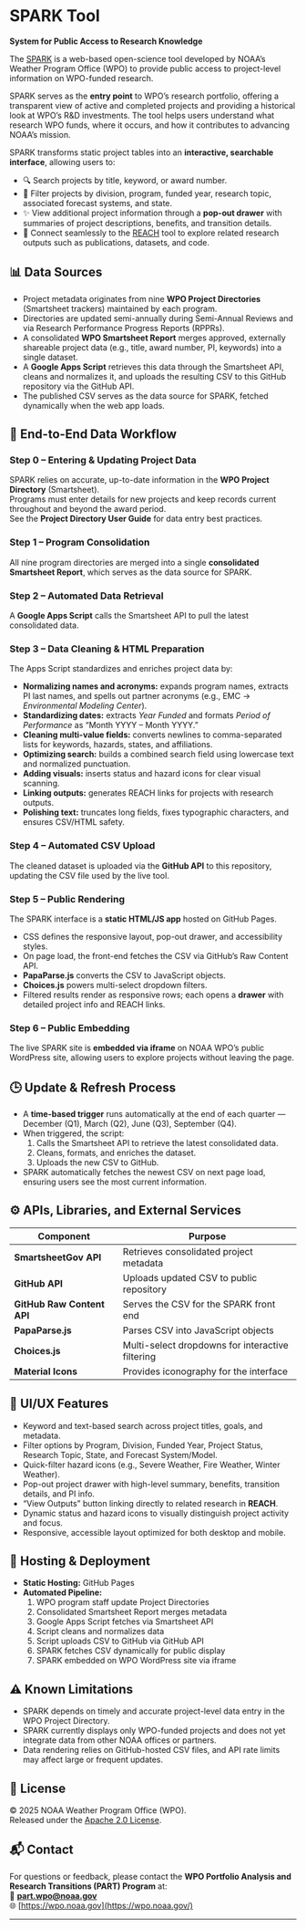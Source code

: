 # SPARK Tool
**System for Public Access to Research Knowledge** 

The [SPARK](https://wpo.noaa.gov/reach/) is a web-based open-science tool developed by NOAA’s Weather Program Office (WPO) to provide public access to project-level information on WPO-funded research.

SPARK serves as the **entry point** to WPO’s research portfolio, offering a transparent view of active and completed projects and providing a historical look at WPO’s R&D investments. The tool helps users understand what research WPO funds, where it occurs, and how it contributes to advancing NOAA’s mission.

SPARK transforms static project tables into an **interactive, searchable interface**, allowing users to:

- 🔍 Search projects by title, keyword, or award number.  
- 📁 Filter projects by division, program, funded year, research topic, associated forecast systems, and state.  
- ✨ View additional project information through a **pop-out drawer** with summaries of project descriptions, benefits, and transition details.  
- 📑 Connect seamlessly to the [REACH](https://part-wpo.github.io/reach-dashboard/) tool to explore related research outputs such as publications, datasets, and code.

## 📊 Data Sources

- Project metadata originates from nine **WPO Project Directories** (Smartsheet trackers) maintained by each program.  
- Directories are updated semi-annually during Semi-Annual Reviews and via Research Performance Progress Reports (RPPRs).  
- A consolidated **WPO Smartsheet Report** merges approved, externally shareable project data (e.g., title, award number, PI, keywords) into a single dataset.  
- A **Google Apps Script** retrieves this data through the Smartsheet API, cleans and normalizes it, and uploads the resulting CSV to this GitHub repository via the GitHub API.  
- The published CSV serves as the data source for SPARK, fetched dynamically when the web app loads.

## 🔄 End-to-End Data Workflow

### Step 0 – Entering & Updating Project Data
SPARK relies on accurate, up-to-date information in the **WPO Project Directory** (Smartsheet).  
Programs must enter details for new projects and keep records current throughout and beyond the award period.  
See the **Project Directory User Guide** for data entry best practices.

### Step 1 – Program Consolidation
All nine program directories are merged into a single **consolidated Smartsheet Report**, which serves as the data source for SPARK.

### Step 2 – Automated Data Retrieval
A **Google Apps Script** calls the Smartsheet API to pull the latest consolidated data.

### Step 3 – Data Cleaning & HTML Preparation
The Apps Script standardizes and enriches project data by:
- **Normalizing names and acronyms:** expands program names, extracts PI last names, and spells out partner acronyms (e.g., EMC → *Environmental Modeling Center*).  
- **Standardizing dates:** extracts *Year Funded* and formats *Period of Performance* as “Month YYYY – Month YYYY.”  
- **Cleaning multi-value fields:** converts newlines to comma-separated lists for keywords, hazards, states, and affiliations.  
- **Optimizing search:** builds a combined search field using lowercase text and normalized punctuation.  
- **Adding visuals:** inserts status and hazard icons for clear visual scanning.  
- **Linking outputs:** generates REACH links for projects with research outputs.  
- **Polishing text:** truncates long fields, fixes typographic characters, and ensures CSV/HTML safety.

### Step 4 – Automated CSV Upload
The cleaned dataset is uploaded via the **GitHub API** to this repository, updating the CSV file used by the live tool.

### Step 5 – Public Rendering
The SPARK interface is a **static HTML/JS app** hosted on GitHub Pages.  
- CSS defines the responsive layout, pop-out drawer, and accessibility styles.  
- On page load, the front-end fetches the CSV via GitHub’s Raw Content API.  
- **PapaParse.js** converts the CSV to JavaScript objects.  
- **Choices.js** powers multi-select dropdown filters.  
- Filtered results render as responsive rows; each opens a **drawer** with detailed project info and REACH links.

### Step 6 – Public Embedding
The live SPARK site is **embedded via iframe** on NOAA WPO’s public WordPress site, allowing users to explore projects without leaving the page.

## 🕒 Update & Refresh Process

- A **time-based trigger** runs automatically at the end of each quarter — December (Q1), March (Q2), June (Q3), September (Q4).  
- When triggered, the script:
  1. Calls the Smartsheet API to retrieve the latest consolidated data.  
  2. Cleans, formats, and enriches the dataset.  
  3. Uploads the new CSV to GitHub.  
- SPARK automatically fetches the newest CSV on next page load, ensuring users see the most current information.

## ⚙️ APIs, Libraries, and External Services

| Component | Purpose |
|------------|----------|
| **SmartsheetGov API** | Retrieves consolidated project metadata |
| **GitHub API** | Uploads updated CSV to public repository |
| **GitHub Raw Content API** | Serves the CSV for the SPARK front end |
| **PapaParse.js** | Parses CSV into JavaScript objects |
| **Choices.js** | Multi-select dropdowns for interactive filtering |
| **Material Icons** | Provides iconography for the interface |

## 🎨 UI/UX Features

- Keyword and text-based search across project titles, goals, and metadata.  
- Filter options by Program, Division, Funded Year, Project Status, Research Topic, State, and Forecast System/Model.  
- Quick-filter hazard icons (e.g., Severe Weather, Fire Weather, Winter Weather).  
- Pop-out project drawer with high-level summary, benefits, transition details, and PI info.  
- “View Outputs” button linking directly to related research in **REACH**.  
- Dynamic status and hazard icons to visually distinguish project activity and focus.  
- Responsive, accessible layout optimized for both desktop and mobile.

## 🚀 Hosting & Deployment

- **Static Hosting:** GitHub Pages  
- **Automated Pipeline:**
  1. WPO program staff update Project Directories  
  2. Consolidated Smartsheet Report merges metadata  
  3. Google Apps Script fetches via Smartsheet API  
  4. Script cleans and normalizes data  
  5. Script uploads CSV to GitHub via GitHub API  
  6. SPARK fetches CSV dynamically for public display  
  7. SPARK embedded on WPO WordPress site via iframe  

## ⚠️ Known Limitations

- SPARK depends on timely and accurate project-level data entry in the WPO Project Directory.  
- SPARK currently displays only WPO-funded projects and does not yet integrate data from other NOAA offices or partners.  
- Data rendering relies on GitHub-hosted CSV files, and API rate limits may affect large or frequent updates.

## 📜 License

© 2025 NOAA Weather Program Office (WPO).  
Released under the [Apache 2.0 License](LICENSE).

## 📬 Contact

For questions or feedback, please contact the **WPO Portfolio Analysis and Research Transitions (PART) Program** at:  
📧 **part.wpo@noaa.gov**  
🌐 [https://wpo.noaa.gov](https://wpo.noaa.gov/)

---
